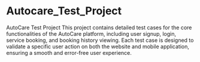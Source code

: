 # Autocare_Test_Project
AutoCare Test Project This project contains detailed test cases for the core functionalities of the AutoCare platform, including user signup, login, service booking, and booking history viewing. Each test case is designed to validate a specific user action on both the website and mobile application, ensuring a smooth and error-free user experience.
